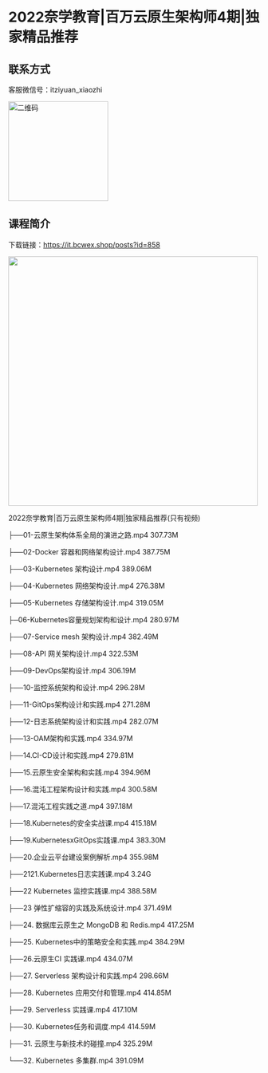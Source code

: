 # 2022奈学教育|百万云原生架构师4期|独家精品推荐

## 联系方式

客服微信号：itziyuan_xiaozhi

<img src="https://ziyuanyun.oss-cn-guangzhou.aliyuncs.com/common/20240614073449/666b82192834a.jpg" width="200" height="200" alt="二维码">

## 课程简介

下载链接：https://it.bcwex.shop/posts?id=858

<img src="https://ziyuanyun.oss-cn-guangzhou.aliyuncs.com/yun/20240515152346/664463028ad6c.jpg" width="500" alt="">

  2022奈学教育|百万云原生架构师4期|独家精品推荐(只有视频)



 ├──01-云原生架构体系全局的演进之路.mp4 307.73M

 ├──02-Docker 容器和网络架构设计.mp4 387.75M

 ├──03-Kubernetes 架构设计.mp4 389.06M

 ├──04-Kubernetes 网络架构设计.mp4 276.38M

 ├──05-Kubernetes 存储架构设计.mp4 319.05M

 ├─06-Kubernetes容量规划架构和设计.mp4 280.97M

 ├──07-Service mesh 架构设计.mp4 382.49M

 ├──08-API 网关架构设计.mp4 322.53M

 ├──09-DevOps架构设计.mp4 306.19M

 ├──10-监控系统架构和设计.mp4 296.28M

 ├──11-GitOps架构设计和实践.mp4 271.28M

 ├──12-日志系统架构设计和实践.mp4 282.07M

 ├──13-OAM架构和实践.mp4 334.97M

 ├──14.CI-CD设计和实践.mp4 279.81M

 ├──15.云原生安全架构和实践.mp4 394.96M

 ├──16.混沌工程架构设计和实践.mp4 300.58M

 ├──17.混沌工程实践之道.mp4 397.18M

 ├──18.Kubernetes的安全实战课.mp4 415.18M

 ├──19.KubernetesxGitOps实践课.mp4 383.30M

 ├──20.企业云平台建设案例解析.mp4 355.98M

 ├──2121.Kubernetes日志实践课.mp4 3.24G

 ├──22 Kubernetes 监控实践课.mp4 388.58M

 ├──23 弹性扩缩容的实践及系统设计.mp4 371.49M

 ├──24. 数据库云原生之 MongoDB 和 Redis.mp4 417.25M

 ├──25. Kubernetes中的策略安全和实践.mp4 384.29M

 ├──26.云原生CI 实践课.mp4 434.07M

 ├──27. Serverless 架构设计和实践.mp4 298.66M

 ├──28. Kubernetes 应用交付和管理.mp4 414.85M

 ├──29. Serverless 实践课.mp4 417.10M

 ├──30. Kubernetes任务和调度.mp4 414.59M

 ├──31. 云原生与新技术的碰撞.mp4 325.29M

 └──32. Kubernetes 多集群.mp4 391.09M

  